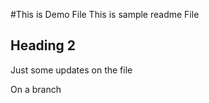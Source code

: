 #This is Demo File
This is sample readme File

## Heading 2
Just some updates on the file

On a branch